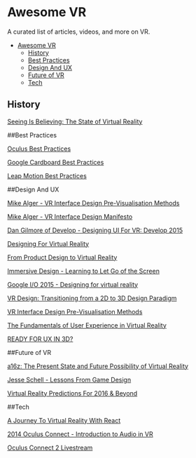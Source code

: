 # Awesome VR
A curated list of articles, videos, and more on VR.

- [Awesome VR](#awesome-vr)
	- [History](#history)
	- [Best Practices](#best-practices)
	- [Design And UX](#design-and-ux)
	- [Future of VR](#future-of-vr)
	- [Tech](#tech)

## History

[Seeing Is Believing: The State of Virtual Reality](http://www.theverge.com/a/virtual-reality/intro)

##Best Practices

[Oculus Best Practices](https://developer.oculus.com/documentation/intro-vr/latest/concepts/book-bp/)

[Google Cardboard Best Practices](https://www.google.com/design/spec-vr/designing-for-google-cardboard/a-new-dimension.html#)

[Leap Motion Best Practices](https://developer.leapmotion.com/assets/Leap%20Motion%20VR%20Best%20Practices%20Guidelines.pdf)


##Design And UX

[Mike Alger - VR Interface Design Pre-Visualisation Methods](https://vimeo.com/141330081)

[Mike Alger - VR Interface Design Manifesto](https://vimeo.com/116101132)

[Dan Gilmore of Develop - Designing UI For VR: Develop 2015](https://www.youtube.com/watch?v=4lRhTPQroi0)

[Designing For Virtual Reality](https://ustwo.com/blog/designing-for-virtual-reality-google-cardboard/)

[From Product Design to Virtual Reality](https://medium.com/google-design/from-product-design-to-virtual-reality-be46fa793e9b#.35inq8qh3)

[Immersive Design - Learning to Let Go of the Screen](https://medium.com/backchannel/immersive-design-76499204d5f6#.h7myyf7az)

[Google I/O 2015 - Designing for virtual reality
](https://youtu.be/Qwh1LBzz3AU)

[VR Design: Transitioning from a 2D to 3D Design Paradigm](https://www.youtube.com/watch?v=XjnHr_6WSqo&feature=youtu.be)

[VR Interface Design Pre-Visualisation Methods](https://www.youtube.com/watch?v=id86HeV-Vb8&feature=youtu.be)

[The Fundamentals of User Experience in Virtual Reality](http://www.blockinterval.com/project-updates/2015/10/15/user-experience-in-virtual-reality)

[READY FOR UX IN 3D?](http://www.blockinterval.com/project-updates/2015/10/27/ux-moves-to-3d)

##Future of VR

[a16z: The Present State and Future Possibility of Virtual Reality](https://overcast.fm/+BlzGapn4Y)  

[Jesse Schell - Lessons From Game Design](https://vimeo.com/142191776)

[Virtual Reality Predictions For 2016 & Beyond](https://medium.com/@shawnfromportland/virtual-reality-predictions-for-2016-beyond-c4d9adf9f13e#.m9exhgfvb)

##Tech

[A Journey To Virtual Reality With React](https://medium.com/@clayallsopp/a-journey-to-virtual-reality-with-react-6e3b86140a63#.rvps81eev)

[2014 Oculus Connect - Introduction to Audio in VR](https://www.youtube.com/watch?v=X6wSEMh8nR8&feature=youtu.be)

[Oculus Connect 2 Livestream](http://www.twitch.tv/oculus/v/17538854)
